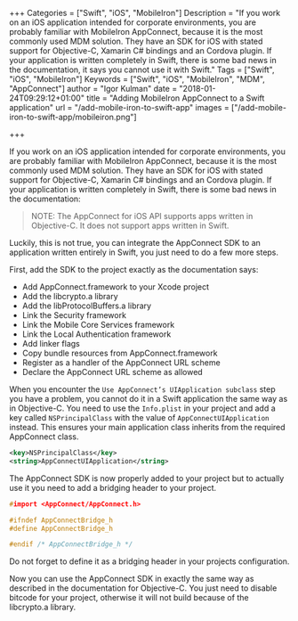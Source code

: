 +++
Categories = ["Swift", "iOS", "MobileIron"]
Description = "If you work on an iOS application intended for corporate environments, you are probably familiar with MobileIron AppConnect, because it is the most commonly used MDM solution. They have an SDK for iOS with stated support for Objective-C, Xamarin C# bindings and an Cordova plugin. If your application is written completely in Swift, there is some bad news in the documentation, it says you cannot use it with Swift."
Tags = ["Swift", "iOS", "MobileIron"]
Keywords = ["Swift", "iOS", "MobileIron", "MDM", "AppConnect"]
author = "Igor Kulman"
date = "2018-01-24T09:29:12+01:00"
title = "Adding MobileIron AppConnect to a Swift application"
url = "/add-mobile-iron-to-swift-app"
images = ["/add-mobile-iron-to-swift-app/mobileiron.png"]

+++

If you work on an iOS application intended for corporate environments, you are probably familiar with MobileIron AppConnect, because it is the most commonly used MDM solution. They have an SDK for iOS with stated support for Objective-C, Xamarin C# bindings and an Cordova plugin. If your application is written completely in Swift, there is some bad news in the documentation:

<blockquote>
	NOTE: The AppConnect for iOS API supports apps written in Objective-C. It does not support apps written in Swift.
</blockquote>

Luckily, this is not true, you can integrate the AppConnect SDK to an application written entirely in Swift, you just need to do a few more steps. 

First, add the SDK to the project exactly as the documentation says:

* Add AppConnect.framework to your Xcode project
* Add the libcrypto.a library
* Add the libProtocolBuffers.a library
* Link the Security framework
* Link the Mobile Core Services framework
* Link the Local Authentication framework
* Add linker flags
* Copy bundle resources from AppConnect.framework
* Register as a handler of the AppConnect URL scheme
* Declare the AppConnect URL scheme as allowed

When you encounter the `Use AppConnect’s UIApplication subclass` step you have a problem, you cannot do it in a Swift application the same way as in Objective-C. You need to use the `Info.plist` in your project and add a key called `NSPrincipalClass` with the value of `AppConnectUIApplication` instead. This ensures your main application class inherits from the required AppConnect class. 

```xml
<key>NSPrincipalClass</key>
<string>AppConnectUIApplication</string>
```

<!--more-->

The AppConnect SDK is now properly added to your project but to actually use it you need to add a bridging header to your project. 

```c
#import <AppConnect/AppConnect.h>

#ifndef AppConnectBridge_h
#define AppConnectBridge_h

#endif /* AppConnectBridge_h */
```

Do not forget to define it as a bridging header in your projects configuration. 

Now you can use the AppConnect SDK in exactly the same way as described in the documentation for Objective-C. You just need to disable bitcode for your project, otherwise it will not build because of the libcrypto.a library.
